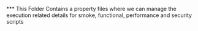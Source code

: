 *** This Folder Contains a property files where we can manage the execution related details for smoke, functional, performance and security scripts 
